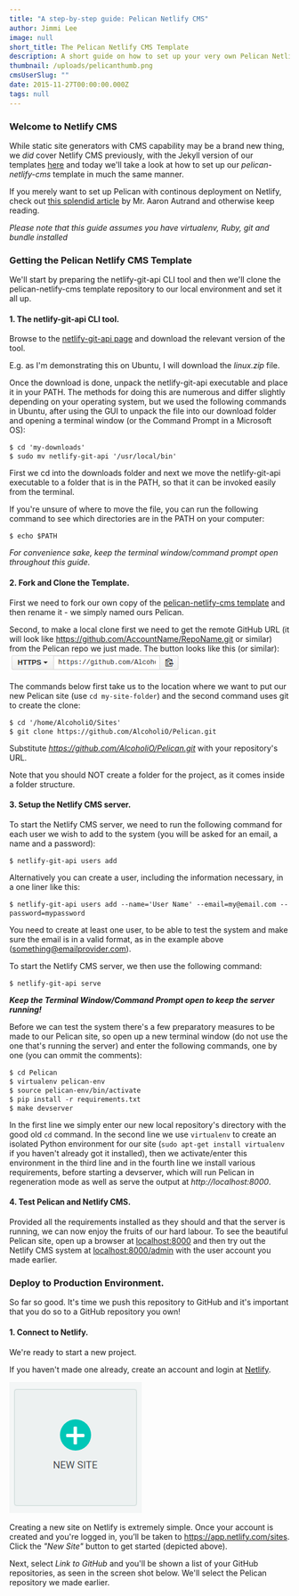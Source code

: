 ```yaml
---
title: "A step-by-step guide: Pelican Netlify CMS"
author: Jimmi Lee
image: null
short_title: The Pelican Netlify CMS Template
description: A short guide on how to set up your very own Pelican Netlify CMS Template.
thumbnail: /uploads/pelicanthumb.png
cmsUserSlug: ""
date: 2015-11-27T00:00:00.000Z
tags: null
---
```


### **Welcome to Netlify CMS**
While static site generators with CMS capability may be a brand new thing, we *did* cover Netlify CMS previously, with the Jekyll version of our templates [here](https://www.netlify.com/blog/2015/11/6/a-step-by-step-guide-jekyll-netlify-cms) and today we'll take a look at how to set up our *pelican-netlify-cms* template in much the same manner.

If you merely want to set up Pelican with continous deployment on Netlify, check out [this splendid article](https://www.netlify.com/blog/2015/11/6/a-step-by-step-guide-pelican-on-netlify) by Mr. Aaron Autrand and otherwise keep reading.

*Please note that this guide assumes you have virtualenv, Ruby, git and bundle installed*

### **Getting the Pelican Netlify CMS Template**
We'll start by preparing the netlify-git-api CLI tool and then we'll clone the pelican-netlify-cms template repository to our local environment and set it all up.

#### 1. The netlify-git-api CLI tool.
Browse to the [netlify-git-api page](https://github.com/netlify/netlify-git-api/releases) and download the relevant version of the tool.  

E.g. as I'm demonstrating this on Ubuntu, I will download the *linux.zip* file.

Once the download is done, unpack the netlify-git-api executable and place it in your PATH. The methods for doing this are numerous and differ slightly depending on your operating system, but we used the following commands in Ubuntu, after using the GUI to unpack the file into our download folder and opening a terminal window (or the Command Prompt in a Microsoft OS):
```
$ cd 'my-downloads'
$ sudo mv netlify-git-api '/usr/local/bin'
```
First we cd into the downloads folder and next we move the netlify-git-api executable to a folder that is in the PATH, so that it can be invoked easily from the terminal.

If you're unsure of where to move the file, you can run the following command to see which directories are in the PATH on your computer:
```
$ echo $PATH
```
*For convenience sake, keep the terminal window/command prompt open throughout this guide.*

#### 2. Fork and Clone the Template.
First we need to fork our own copy of the [pelican-netlify-cms template](https://github.com/netlify-templates/pelican-netlify-cms) and then rename it - we simply named ours Pelican.

Second, to make a local clone first we need to get the remote GitHub URL (it will look like https://github.com/AccountName/RepoName.git or similar) from the Pelican repo we just made. The button looks like this (or similar): 
![pelicanlinkbutton.png](/uploads/pelicanlinkbutton.png)

The commands below first take us to the location where we want to put our new Pelican site (use `cd my-site-folder`) and the second command uses git to create the clone:
```
$ cd '/home/AlcoholiO/Sites'
$ git clone https://github.com/AlcoholiO/Pelican.git
```
Substitute *https://github.com/AlcoholiO/Pelican.git* with your repository's URL.

Note that you should NOT create a folder for the project, as it comes inside a folder structure. 

#### 3. Setup the Netlify CMS server.
To start the Netlify CMS server, we need to run the following command for each user we wish to add to the system (you will be asked for an email, a name and a password):
```
$ netlify-git-api users add
```
Alternatively you can create a user, including the information necessary, in a one liner like this:
```
$ netlify-git-api users add --name='User Name' --email=my@email.com --password=mypassword
```
You need to create at least one user, to be able to test the system and make sure the email is in a valid format, as in the example above (something@emailprovider.com).

To start the Netlify CMS server, we then use the following command:
```
$ netlify-git-api serve
```
***Keep the Terminal Window/Command Prompt open to keep the server running!***

Before we can test the system there's a few preparatory measures to be made to our Pelican site, so open up a new terminal window (do not use the one that's running the server) and enter the following commands, one by one (you can ommit the comments):
```
$ cd Pelican   
$ virtualenv pelican-env   
$ source pelican-env/bin/activate   
$ pip install -r requirements.txt
$ make devserver
```
In the first line we simply enter our new local repository's directory with the good old `cd` command.
In the second line we use `virtualenv` to create an isolated Python environment for our site (`sudo apt-get install virtualenv` if you haven't already got it installed), then we activate/enter this environment in the third line and in the fourth line we install various requirements, before starting a devserver, which will run Pelican in regeneration mode as well as serve the output at *http://localhost:8000*.

#### 4. Test Pelican and Netlify CMS.
Provided all the requirements installed as they should and that the server is running, we can now enjoy the fruits of our hard labour.
To see the beautiful Pelican site, open up a browser at [localhost:8000](http://localhost:8000) and then try out the Netlify CMS system at [localhost:8000/admin](http://localhost:8000/admin) with the user account you made earlier.

### **Deploy to Production Environment.**
So far so good.
It's time we push this repository to GitHub and it's important that you do so to a GitHub repository you own! 

<INSERT PUSH TO GITHUB COMMANDS>

#### 1. Connect to Netlify.
We're ready to start a new project. 

If you haven't made one already, create an account and login at [Netlify](https://www.netlify.com/).

![Netlify New Site](/uploads/newsitebut.png)

Creating a new site on Netlify is extremely simple. Once your account is created and you're logged in, you’ll be taken to https://app.netlify.com/sites. Click the *"New Site"* button to get started (depicted above).

Next, select *Link to GitHub* and you'll be shown a list of your GitHub repositories, as seen in the screen shot below. We'll select the Pelican repository we made earlier.
<INSERT SELECT REPOSITORY>

